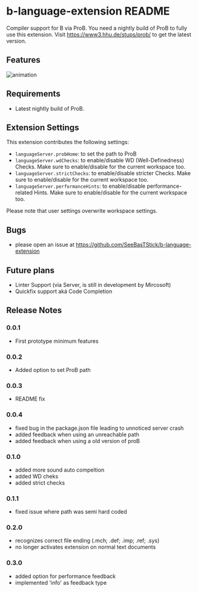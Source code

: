 # b-language-extension README

Compiler support for B via ProB. You need a nightly build of ProB to fully use this extension. Visit https://www3.hhu.de/stups/prob/ to get the latest version.


## Features

![animation](https://raw.githubusercontent.com/SeeBasTStick/b-language-extension/master/media/screencaputer.gif)


## Requirements

- Latest nightly build of ProB.


## Extension Settings

This extension contributes the following settings:

* `languageServer.probHome`: to set the path to ProB
* `languageServer.wdChecks`: to enable/disable WD (Well-Definedness) Checks. Make sure to enable/disable for the current workspace too.
* `languageServer.strictChecks`: to enable/disable stricter Checks. Make sure to enable/disable for the current workspace too.
* `languageServer.performanceHints`: to enable/disable performance-related Hints. Make sure to enable/disable for the current workspace too.


Please note that user settings overwrite workspace settings.

## Bugs
- please open an issue at https://github.com/SeeBasTStick/b-language-extension


## Future plans
- Linter Support (via Server, is still in development by Mircosoft)
- Quickfix support aká Code Completion


## Release Notes


### 0.0.1

- First prototype minimum features

### 0.0.2

- Added option to set ProB path


### 0.0.3

- README fix


### 0.0.4

- fixed bug in the package.json file leading to unnoticed server crash
- added feedback when using an unreachable path
- added feedback when using a old version of proB


### 0.1.0

- added more sound auto compeltion
- added WD cheks
- added strict checks


### 0.1.1

- fixed issue where path was semi hard coded


### 0.2.0

- recognizes correct file ending (.mch; .def; .imp; .ref; .sys)
- no longer activates extension on normal text documents


### 0.3.0

- added option for performance feedback
- implemented 'info' as feedback type